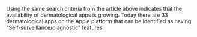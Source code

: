 Using the same search criteria from the article above indicates that the availability of dermatological apps is growing. Today there are 33 dermatological apps on the Apple platform that can be identified as having "Self-surveillance/diagnostic" features. 
